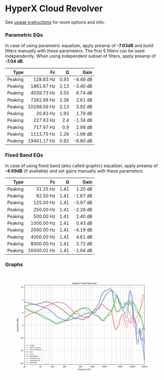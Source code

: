 # HyperX Cloud Revolver
See [usage instructions](https://github.com/jaakkopasanen/AutoEq#usage) for more options and info.

### Parametric EQs
In case of using parametric equalizer, apply preamp of **-7.03dB** and build filters manually
with these parameters. The first 5 filters can be used independently.
When using independent subset of filters, apply preamp of **-7.04 dB**.

| Type    | Fc          |    Q | Gain     |
|--------:|------------:|-----:|---------:|
| Peaking | 128.83 Hz   | 0.93 | -4.49 dB |
| Peaking | 1861.67 Hz  | 2.13 | -3.40 dB |
| Peaking | 4039.73 Hz  | 3.55 | 6.74 dB  |
| Peaking | 7262.68 Hz  | 2.36 | 2.61 dB  |
| Peaking | 10298.06 Hz | 2.13 | 3.92 dB  |
| Peaking | 20.83 Hz    | 1.92 | 1.78 dB  |
| Peaking | 227.83 Hz   | 2.4  | -1.34 dB |
| Peaking | 717.97 Hz   | 0.9  | 2.98 dB  |
| Peaking | 1113.75 Hz  | 1.29 | -1.98 dB |
| Peaking | 19441.17 Hz | 0.92 | -6.80 dB |

### Fixed Band EQs
In case of using fixed band (also called graphic) equalizer, apply preamp of **-4.69dB**
(if available) and set gains manually with these parameters.

| Type    | Fc          |    Q | Gain     |
|--------:|------------:|-----:|---------:|
| Peaking | 31.25 Hz    | 1.41 | 1.20 dB  |
| Peaking | 62.50 Hz    | 1.41 | -1.67 dB |
| Peaking | 125.00 Hz   | 1.41 | -3.97 dB |
| Peaking | 250.00 Hz   | 1.41 | -2.26 dB |
| Peaking | 500.00 Hz   | 1.41 | 2.40 dB  |
| Peaking | 1000.00 Hz  | 1.41 | 0.43 dB  |
| Peaking | 2000.00 Hz  | 1.41 | -4.19 dB |
| Peaking | 4000.00 Hz  | 1.41 | 4.61 dB  |
| Peaking | 8000.00 Hz  | 1.41 | 3.72 dB  |
| Peaking | 16000.01 Hz | 1.41 | -1.94 dB |

### Graphs
![](./HyperX%20Cloud%20Revolver.png)